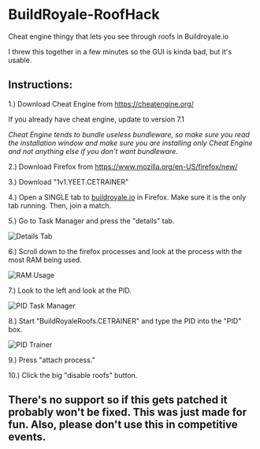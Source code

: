 # BuildRoyale-RoofHack
Cheat engine thingy that lets you see through roofs in Buildroyale.io 

I threw this together in a few minutes so the GUI is kinda bad, but it's usable. 

## Instructions: 

1.) Download Cheat Engine from https://cheatengine.org/ 

If you already have cheat engine, update to version 7.1 

*Cheat Engine tends to bundle useless bundleware, so make sure you read the installation window and make sure you are installing only Cheat Engine and not anything else if you don't want bundleware.*

2.) Download Firefox from https://www.mozilla.org/en-US/firefox/new/ 

3.) Download "1v1.YEET.CETRAINER" 

4.) Open a SINGLE tab to [buildroyale.io](https://buildroyale.io/) in Firefox. Make sure it is the only tab running. Then, join a match. 

5.) Go to Task Manager and press the "details" tab. 

![Details Tab](https://cdn.discordapp.com/attachments/693548483130556610/748647199398952990/detailstab.PNG)

6.) Scroll down to the firefox processes and look at the process with the most RAM being used. 

![RAM Usage](https://cdn.discordapp.com/attachments/693548483130556610/748647870269358120/ramusage.PNG)

7.) Look to the left and look at the PID. 

![PID Task Manager](https://cdn.discordapp.com/attachments/693548483130556610/748647871355813939/pidtaskmgr.PNG)

8.) Start "BuildRoyaleRoofs.CETRAINER" and type the PID into the "PID" box. 

![PID Trainer](https://i.imgur.com/4Ce29Qm.png)

9.) Press "attach process." 

10.) Click the big "disable roofs" button. 

## There's no support so if this gets patched it probably won't be fixed. This was just made for fun. Also, please don't use this in competitive events. 
